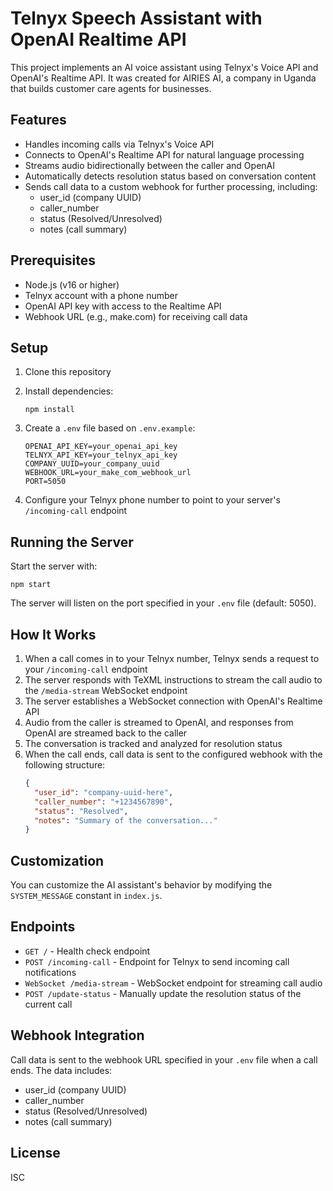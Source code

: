 # Telnyx Speech Assistant with OpenAI Realtime API

This project implements an AI voice assistant using Telnyx's Voice API and OpenAI's Realtime API. It was created for AIRIES AI, a company in Uganda that builds customer care agents for businesses.

## Features

- Handles incoming calls via Telnyx's Voice API
- Connects to OpenAI's Realtime API for natural language processing
- Streams audio bidirectionally between the caller and OpenAI
- Automatically detects resolution status based on conversation content
- Sends call data to a custom webhook for further processing, including:
  - user_id (company UUID)
  - caller_number
  - status (Resolved/Unresolved)
  - notes (call summary)

## Prerequisites

- Node.js (v16 or higher)
- Telnyx account with a phone number
- OpenAI API key with access to the Realtime API
- Webhook URL (e.g., make.com) for receiving call data

## Setup

1. Clone this repository
2. Install dependencies:
   ```
   npm install
   ```
3. Create a `.env` file based on `.env.example`:
   ```
   OPENAI_API_KEY=your_openai_api_key
   TELNYX_API_KEY=your_telnyx_api_key
   COMPANY_UUID=your_company_uuid
   WEBHOOK_URL=your_make_com_webhook_url
   PORT=5050
   ```

4. Configure your Telnyx phone number to point to your server's `/incoming-call` endpoint

## Running the Server

Start the server with:

```
npm start
```

The server will listen on the port specified in your `.env` file (default: 5050).

## How It Works

1. When a call comes in to your Telnyx number, Telnyx sends a request to your `/incoming-call` endpoint
2. The server responds with TeXML instructions to stream the call audio to the `/media-stream` WebSocket endpoint
3. The server establishes a WebSocket connection with OpenAI's Realtime API
4. Audio from the caller is streamed to OpenAI, and responses from OpenAI are streamed back to the caller
5. The conversation is tracked and analyzed for resolution status
6. When the call ends, call data is sent to the configured webhook with the following structure:
   ```json
   {
     "user_id": "company-uuid-here",
     "caller_number": "+1234567890",
     "status": "Resolved",
     "notes": "Summary of the conversation..."
   }
   ```

## Customization

You can customize the AI assistant's behavior by modifying the `SYSTEM_MESSAGE` constant in `index.js`.

## Endpoints

- `GET /` - Health check endpoint
- `POST /incoming-call` - Endpoint for Telnyx to send incoming call notifications
- `WebSocket /media-stream` - WebSocket endpoint for streaming call audio
- `POST /update-status` - Manually update the resolution status of the current call

## Webhook Integration

Call data is sent to the webhook URL specified in your `.env` file when a call ends. The data includes:
- user_id (company UUID)
- caller_number
- status (Resolved/Unresolved)
- notes (call summary)

## License

ISC
